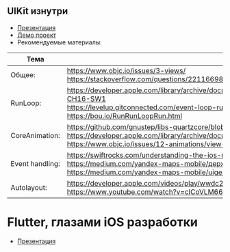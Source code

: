 ## UIKit изнутри
- [Презентация](https://github.com/cocoaheadskz/resources/blob/master/CocoaHeads#1/Amirzhan%20Idryshev%20-%20UIKit%20%D0%B8%D0%B7%D0%BD%D1%83%D1%82%D1%80%D0%B8.pdf)
- [Демо проект](https://github.com/iamirzhan/CHUIKit)
- Рекомендуемые материалы:


| Тема | Ссылки|
|--|--|
| Общее: | https://www.objc.io/issues/3-views/ <br>https://stackoverflow.com/questions/22116698/does-uiapplication-sendevent-execute-in-a-nsrunloop |
| RunLoop: | https://developer.apple.com/library/archive/documentation/Cocoa/Conceptual/Multithreading/RunLoopManagement/RunLoopManagement.html#//apple_ref/doc/uid/10000057i-CH16-SW1 <br>https://levelup.gitconnected.com/event-loop-run-loop-programs-with-and-without-it-5503e28e6a62 <br>https://bou.io/RunRunLoopRun.html |
|CoreAnimation:|https://github.com/gnustep/libs-quartzcore/blob/master/Source/CALayer.m <br> https://developer.apple.com/library/archive/documentation/Cocoa/Conceptual/CoreAnimation_guide/Introduction/Introduction.html#//apple_ref/doc/uid/TP40004514-CH1-SW1 <br>https://www.objc.io/issues/12-animations/view-layer-synergy/|
|Event handling:|https://swiftrocks.com/understanding-the-ios-responder-chain.html <br> https://medium.com/yandex-maps-mobile/держим-удар-с-hittest-542653d51a8c <br>https://medium.com/yandex-maps-mobile/uigesturerecognizer-tutorial-83f2128e479d|
|Autolayout:|https://developer.apple.com/videos/play/wwdc2018/220 <br>https://www.youtube.com/watch?v=cICoVLM665Y|
    
# Flutter, глазами iOS разработки
- [Презентация](https://github.com/cocoaheadskz/resources/blob/master/CocoaHeads#1/Almas%20Adilbek%20-%20Flutter,%20%D0%B3%D0%BB%D0%B0%D0%B7%D0%B0%D0%BC%D0%B8%20iOS%20%D1%80%D0%B0%D0%B7%D1%80%D0%B0%D0%B1%D0%BE%D1%82%D0%BA%D0%B8.pdf)

 
